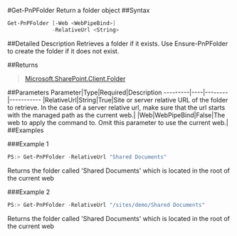 #Get-PnPFolder
Return a folder object
##Syntax
```powershell
Get-PnPFolder [-Web <WebPipeBind>]
              -RelativeUrl <String>
```


##Detailed Description
Retrieves a folder if it exists. Use Ensure-PnPFolder to create the folder if it does not exist.

##Returns
>[Microsoft.SharePoint.Client.Folder](https://msdn.microsoft.com/en-us/library/microsoft.sharepoint.client.file.aspx)

##Parameters
Parameter|Type|Required|Description
---------|----|--------|-----------
|RelativeUrl|String|True|Site or server relative URL of the folder to retrieve. In the case of a server relative url, make sure that the url starts with the managed path as the current web.|
|Web|WebPipeBind|False|The web to apply the command to. Omit this parameter to use the current web.|
##Examples

###Example 1
```powershell
PS:> Get-PnPFolder -RelativeUrl "Shared Documents"
```
Returns the folder called 'Shared Documents' which is located in the root of the current web

###Example 2
```powershell
PS:> Get-PnPFolder -RelativeUrl "/sites/demo/Shared Documents"
```
Returns the folder called 'Shared Documents' which is located in the root of the current web
